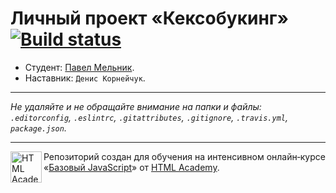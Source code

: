 # Личный проект «Кексобукинг» [![Build status][travis-image]][travis-url]

* Студент: [Павел Мельник](https://up.htmlacademy.ru/javascript/9/user/387261).
* Наставник: `Денис Корнейчук`.

---

_Не удаляйте и не обращайте внимание на папки и файлы:_<br>
_`.editorconfig`, `.eslintrc`, `.gitattributes`, `.gitignore`, `.travis.yml`, `package.json`._

---

<a href="https://htmlacademy.ru/intensive/javascript"><img align="left" width="50" height="50" title="HTML Academy" src="https://up.htmlacademy.ru/static/img/intensive/javascript/logo-for-github.svg"></a>

Репозиторий создан для обучения на интенсивном онлайн‑курсе «[Базовый JavaScript](https://htmlacademy.ru/intensive/javascript)» от [HTML Academy](https://htmlacademy.ru).

[travis-image]: https://travis-ci.org/htmlacademy-javascript/387261-keksobooking.svg?branch=master
[travis-url]: https://travis-ci.org/htmlacademy-javascript/387261-keksobooking
